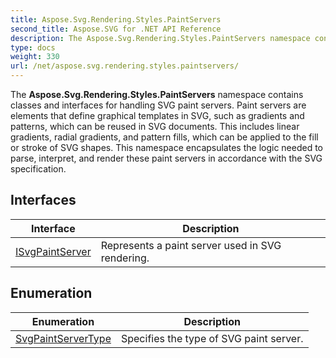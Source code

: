 ```yaml
---
title: Aspose.Svg.Rendering.Styles.PaintServers
second_title: Aspose.SVG for .NET API Reference
description: The Aspose.Svg.Rendering.Styles.PaintServers namespace contains classes and interfaces for handling SVG paint servers. Paint servers are elements that define graphical templates in SVG such as gradients and patterns which can be reused in SVG documents. This includes linear gradients radial gradients and pattern fills which can be applied to the fill or stroke of SVG shapes. This namespace encapsulates the logic needed to parse interpret and render these paint servers in accordance with the SVG specification
type: docs
weight: 330
url: /net/aspose.svg.rendering.styles.paintservers/
---
```

The **Aspose.Svg.Rendering.Styles.PaintServers** namespace contains classes and interfaces for handling SVG paint servers. Paint servers are elements that define graphical templates in SVG, such as gradients and patterns, which can be reused in SVG documents. This includes linear gradients, radial gradients, and pattern fills, which can be applied to the fill or stroke of SVG shapes. This namespace encapsulates the logic needed to parse, interpret, and render these paint servers in accordance with the SVG specification.

## Interfaces

| Interface | Description |
| --- | --- |
| [ISvgPaintServer](./isvgpaintserver/) | Represents a paint server used in SVG rendering. |
## Enumeration

| Enumeration | Description |
| --- | --- |
| [SvgPaintServerType](./svgpaintservertype/) | Specifies the type of SVG paint server. |
